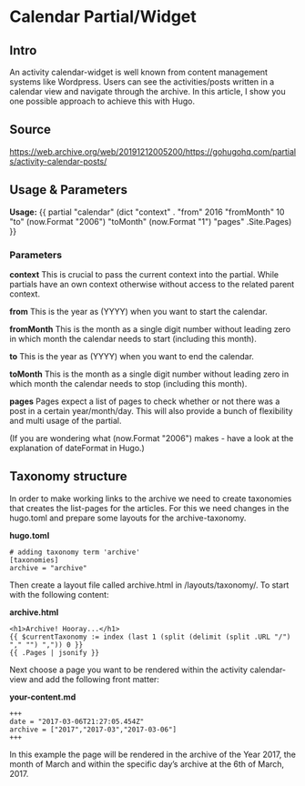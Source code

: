 # Calendar Partial/Widget

## Intro

An activity calendar-widget is well known from content management systems like Wordpress. Users can see the activities/posts written in a calendar view and navigate through the archive. In this article, I show you one possible approach to achieve this with Hugo.

## Source

https://web.archive.org/web/20191212005200/https://gohugohq.com/partials/activity-calendar-posts/

## Usage & Parameters

**Usage:** {{ partial "calendar" (dict "context" . "from" 2016 "fromMonth" 10 "to" (now.Format "2006") "toMonth" (now.Format "1") "pages" .Site.Pages) }}

### Parameters

**context**
This is crucial to pass the current context into the partial. While partials have an own context otherwise without access to the related parent context.

**from**
This is the year as (YYYY) when you want to start the calendar.

**fromMonth**
This is the month as a single digit number without leading zero in which month the calendar needs to start (including this month).

**to**
This is the year as (YYYY) when you want to end the calendar.

**toMonth**
This is the month as a single digit number without leading zero in which month the calendar needs to stop (including this month).

**pages**
Pages expect a list of pages to check whether or not there was a post in a certain year/month/day. This will also provide a bunch of flexibility and multi usage of the partial.

(If you are wondering what (now.Format "2006") makes - have a look at the explanation of dateFormat in Hugo.)

## Taxonomy structure

In order to make working links to the archive we need to create taxonomies that creates the list-pages for the articles. For this we need changes in the hugo.toml and prepare some layouts for the archive-taxonomy.

**hugo.toml**

```
# adding taxonomy term 'archive'
[taxonomies]
archive = "archive"
```

Then create a layout file called archive.html in /layouts/taxonomy/. To start with the following content:

**archive.html**

```
<h1>Archive! Hooray...</h1>
{{ $currentTaxonomy := index (last 1 (split (delimit (split .URL "/") "," "") ",")) 0 }}
{{ .Pages | jsonify }}
```

Next choose a page you want to be rendered within the activity calendar-view and add the following front matter:

**your-content.md**

```
+++
date = "2017-03-06T21:27:05.454Z"
archive = ["2017","2017-03","2017-03-06"]
+++
```

In this example the page will be rendered in the archive of the Year 2017, the month of March and within the specific day’s archive at the 6th of March, 2017.

